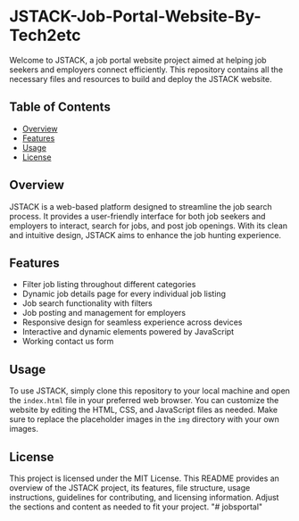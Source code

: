 # JSTACK-Job-Portal-Website-By-Tech2etc

Welcome to JSTACK, a job portal website project aimed at helping job seekers and employers connect efficiently. This repository contains all the necessary files and resources to build and deploy the JSTACK website.

## Table of Contents
- [Overview](#overview)
- [Features](#features)
- [Usage](#usage)
- [License](#license)

## Overview
JSTACK is a web-based platform designed to streamline the job search process. It provides a user-friendly interface for both job seekers and employers to interact, search for jobs, and post job openings. With its clean and intuitive design, JSTACK aims to enhance the job hunting experience.

## Features
- Filter job listing throughout different categories
- Dynamic job details page for every individual job listing
- Job search functionality with filters
- Job posting and management for employers
- Responsive design for seamless experience across devices
- Interactive and dynamic elements powered by JavaScript
- Working contact us form

## Usage
To use JSTACK, simply clone this repository to your local machine and open the `index.html` file in your preferred web browser. You can customize the website by editing the HTML, CSS, and JavaScript files as needed. Make sure to replace the placeholder images in the `img` directory with your own images.

## License
This project is licensed under the MIT License.
This README provides an overview of the JSTACK project, its features, file structure, usage instructions, guidelines for contributing, and licensing information. Adjust the sections and content as needed to fit your project.
"# jobsportal" 

